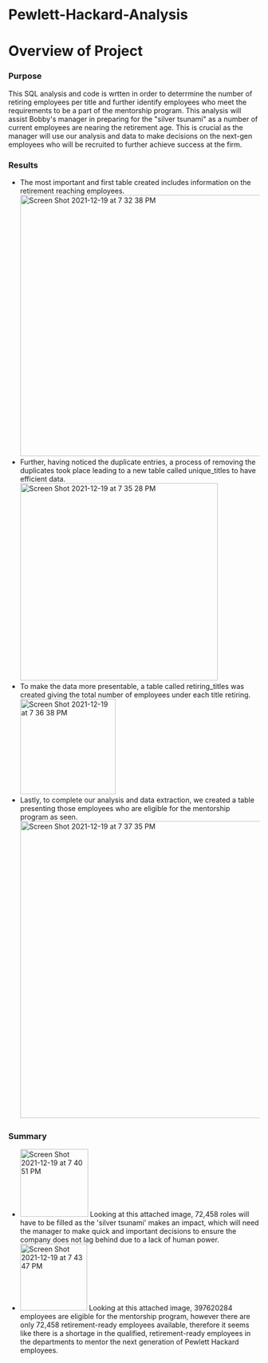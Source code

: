 # Pewlett-Hackard-Analysis

# Overview of Project

### Purpose

This SQL analysis and code is wrtten in order to deterrmine the number of retiring employees per title and further identify employees who meet the requirements to be a part of the mentorship program. This analysis will assist Bobby's manager in preparing for the "silver tsunami" as a number of current employees are nearing the retirement age. This is crucial as the manager will use our analysis and data to make decisions on the next-gen employees who will be recruited to further achieve success at the firm.

### Results

* The most important and first table created includes information on the retirement reaching employees. <img width="524" alt="Screen Shot 2021-12-19 at 7 32 38 PM" src="https://user-images.githubusercontent.com/93164021/146696651-fee50d8c-ac9c-46ed-86a9-befe55b6b431.png">
* Further, having noticed the duplicate entries, a process of removing the duplicates took place leading to a new table called unique_titles to have efficient data. <img width="396" alt="Screen Shot 2021-12-19 at 7 35 28 PM" src="https://user-images.githubusercontent.com/93164021/146696773-d990dac4-410b-4c88-9591-857ba9b2e400.png">
* To make the data more presentable, a table called retiring_titles was created giving the total number of employees under each title retiring. <img width="191" alt="Screen Shot 2021-12-19 at 7 36 38 PM" src="https://user-images.githubusercontent.com/93164021/146696824-c96e8341-dcfc-494d-8dab-a08564803ded.png">
* Lastly, to complete our analysis and data extraction, we created a table presenting those employees who are eligible for the mentorship program as seen. <img width="596" alt="Screen Shot 2021-12-19 at 7 37 35 PM" src="https://user-images.githubusercontent.com/93164021/146696854-802aeb88-cd9f-45ff-a59f-fd56aeaba548.png">

### Summary

* <img width="136" alt="Screen Shot 2021-12-19 at 7 40 51 PM" src="https://user-images.githubusercontent.com/93164021/146696995-09a5f26f-8807-40dc-9e21-494363504285.png"> Looking at this attached image, 72,458 roles will have to be filled as the 'silver tsunami' makes an impact, which will need the manager to make quick and important decisions to ensure the company does not lag behind due to a lack of human power.
* <img width="134" alt="Screen Shot 2021-12-19 at 7 43 47 PM" src="https://user-images.githubusercontent.com/93164021/146697107-1eaaf6a8-ed92-4bb7-ab79-20b8c425fecf.png"> Looking at this attached image, 397620284 employees are eligible for the mentorship program, however there are only 72,458 retirement-ready employees available, therefore it seems like there is a shortage in the qualified, retirement-ready employees in the departments to mentor the next generation of Pewlett Hackard employees.
